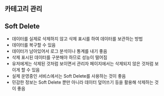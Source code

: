 ## 카테고리 관리 


## Soft Delete
- 데이터를 실제로 삭제하지 않고 삭제 표시를 하여 데이터를 보관하는 방법
- 데이터를 복구할 수 있음
- 데이터가 남아있어서 로그 분석이나 통계를 내기 좋음
- 삭제 표시된 데이터를 구분해야 하므로 성능이 떨어짐
- 유저에게는 삭제된 것처럼 보이면서 관리자 페이지에서는 삭제되지 않은 것처럼 보이게 할 수 있음
- 실제 운영중인 서비스에서는 Soft Delete를 사용하는 것이 좋음
- 민감한 정보는 Soft Delete 뿐만 아니라 데이터 덮어쓰기 등을 활용해 삭제하는 것이 좋음 
